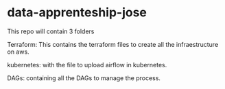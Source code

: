 # data-apprenteship-jose
This repo will contain 3 folders

Terraform: This contains the terraform files to create all the infraestructure on aws.

kubernetes: with the file to upload airflow in kubernetes.

DAGs: containing all the DAGs to manage the process.
